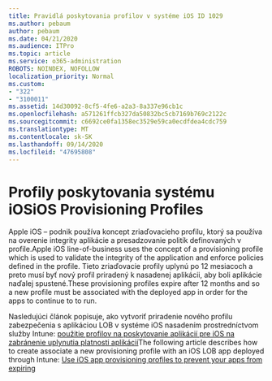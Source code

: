 ```yaml
---
title: Pravidlá poskytovania profilov v systéme iOS ID 1029
ms.author: pebaum
author: pebaum
ms.date: 04/21/2020
ms.audience: ITPro
ms.topic: article
ms.service: o365-administration
ROBOTS: NOINDEX, NOFOLLOW
localization_priority: Normal
ms.custom:
- "322"
- "3100011"
ms.assetid: 14d30092-8cf5-4fe6-a2a3-8a337e96cb1c
ms.openlocfilehash: a571261ffcb327da50832bc5cb7169b769c2122c
ms.sourcegitcommit: c6692ce0fa1358ec3529e59ca0ecdfdea4cdc759
ms.translationtype: MT
ms.contentlocale: sk-SK
ms.lasthandoff: 09/14/2020
ms.locfileid: "47695808"
---
```

# <a name="ios-provisioning-profiles"></a><span data-ttu-id="dc538-102">Profily poskytovania systému iOS</span><span class="sxs-lookup"><span data-stu-id="dc538-102">iOS Provisioning Profiles</span></span>

<span data-ttu-id="dc538-103">Apple iOS – podnik používa koncept zriaďovacieho profilu, ktorý sa používa na overenie integrity aplikácie a presadzovanie politík definovaných v profile.</span><span class="sxs-lookup"><span data-stu-id="dc538-103">Apple iOS line-of-business uses the concept of a provisioning profile which is used to validate the integrity of the application and enforce policies defined in the profile.</span></span> <span data-ttu-id="dc538-104">Tieto zriaďovacie profily uplynú po 12 mesiacoch a preto musí byť nový profil priradený k nasadenej aplikácii, aby boli aplikácie naďalej spustené.</span><span class="sxs-lookup"><span data-stu-id="dc538-104">These provisioning profiles expire after 12 months and so a new profile must be associated with the deployed app in order for the apps to continue to to run.</span></span>
  
<span data-ttu-id="dc538-105">Nasledujúci článok popisuje, ako vytvoriť priradenie nového profilu zabezpečenia s aplikáciou LOB v systéme iOS nasadením prostredníctvom služby Intune: [použitie profilov na poskytovanie aplikácií pre iOS na zabránenie uplynutia platnosti aplikácií](https://docs.microsoft.com/intune/app-provisioning-profile-ios)</span><span class="sxs-lookup"><span data-stu-id="dc538-105">The following article describes how to create associate a new provisioning profile with an iOS LOB app deployed through Intune: [Use iOS app provisioning profiles to prevent your apps from expiring](https://docs.microsoft.com/intune/app-provisioning-profile-ios)</span></span>
  
